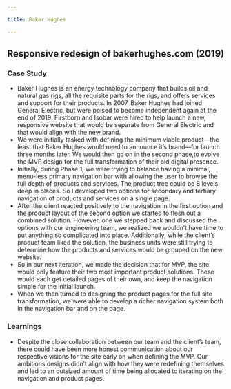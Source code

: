 ```yaml
---

title: Baker Hughes

---
```


## Responsive redesign of bakerhughes.com (2019)

### Case Study

- Baker Hughes is an energy technology company that builds oil and natural gas rigs, all the requisite parts for the rigs, and offers services and support for their products. In 2007, Baker Hughes had joined General Electric, but were poised to become independent again at the end of 2019. Firstborn and Isobar were hired to help launch a new, responsive website that would be separate from General Electric and that would align with the new brand.
- We were initially tasked with defining the minimum viable product—the least that Baker Hughes would need to announce it’s brand—for launch three months later. We would then go on in the second phase,to evolve the MVP design for the full transformation of their old digital presence.
- Initially, during Phase 1, we were trying to balance having a minimal, menu-less primary navigation bar with allowing the user to browse the full depth of products and services. The product tree could be 8 levels deep in places. So I developed two options for secondary and tertiary navigation of products and services on a single page. 
- After the client reacted positively to the navigation in the first option and the product layout of the second option we started to flesh out a combined solution. However, one we stepped back and discussed the options with our engineering team, we realized we wouldn’t have time to put anything so complicated into place. Additionally, while the client’s product team liked the solution, the business units were still trying to determine how the products and services would be grouped on the new website.
- So in our next iteration, we made the decision that for MVP, the site would only feature their two most important product solutions. These would each get detailed pages of their own, and keep the navigation simple for the initial launch.
- When we then turned to designing the product pages for the full site transformation, we were able to develop a richer navigation system both in the navigation bar and on the page.

### Learnings

- Despite the close collaboration between our team and the client’s team, there could have been more honest communication about our respective visions for the site early on when defining the MVP. Our ambitions designs didn’t align with how they were redefining themselves and led to an outsized amount of time being allocated to iterating on the navigation and product pages.
